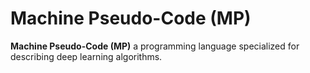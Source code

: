 # Machine Pseudo-Code (MP)
**Machine Pseudo-Code (MP)** a programming language
specialized for describing deep learning algorithms.

